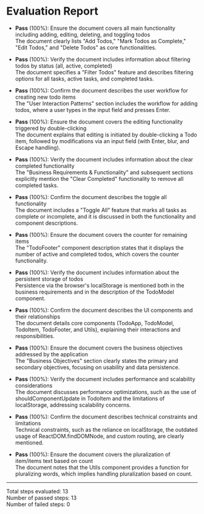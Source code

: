 # Evaluation Report

- **Pass** (100%): Ensure the document covers all main functionality including adding, editing, deleting, and toggling todos  
  The document clearly lists "Add Todos," "Mark Todos as Complete," "Edit Todos," and "Delete Todos" as core functionalities.

- **Pass** (100%): Verify the document includes information about filtering todos by status (all, active, completed)  
  The document specifies a "Filter Todos" feature and describes filtering options for all tasks, active tasks, and completed tasks.

- **Pass** (100%): Confirm the document describes the user workflow for creating new todo items  
  The "User Interaction Patterns" section includes the workflow for adding todos, where a user types in the input field and presses Enter.

- **Pass** (100%): Ensure the document covers the editing functionality triggered by double-clicking  
  The document explains that editing is initiated by double-clicking a Todo item, followed by modifications via an input field (with Enter, blur, and Escape handling).

- **Pass** (100%): Verify the document includes information about the clear completed functionality  
  The "Business Requirements & Functionality" and subsequent sections explicitly mention the "Clear Completed" functionality to remove all completed tasks.

- **Pass** (100%): Confirm the document describes the toggle all functionality  
  The document includes a "Toggle All" feature that marks all tasks as complete or incomplete, and it is discussed in both the functionality and component descriptions.

- **Pass** (100%): Ensure the document covers the counter for remaining items  
  The "TodoFooter" component description states that it displays the number of active and completed todos, which covers the counter functionality.

- **Pass** (100%): Verify the document includes information about the persistent storage of todos  
  Persistence via the browser's localStorage is mentioned both in the business requirements and in the description of the TodoModel component.

- **Pass** (100%): Confirm the document describes the UI components and their relationships  
  The document details core components (TodoApp, TodoModel, TodoItem, TodoFooter, and Utils), explaining their interactions and responsibilities.

- **Pass** (100%): Ensure the document covers the business objectives addressed by the application  
  The "Business Objectives" section clearly states the primary and secondary objectives, focusing on usability and data persistence.

- **Pass** (100%): Verify the document includes performance and scalability considerations  
  The document discusses performance optimizations, such as the use of shouldComponentUpdate in TodoItem and the limitations of localStorage, addressing scalability concerns.

- **Pass** (100%): Confirm the document describes technical constraints and limitations  
  Technical constraints, such as the reliance on localStorage, the outdated usage of ReactDOM.findDOMNode, and custom routing, are clearly mentioned.

- **Pass** (100%): Ensure the document covers the pluralization of item/items text based on count  
  The document notes that the Utils component provides a function for pluralizing words, which implies handling pluralization based on count.

---

Total steps evaluated: 13  
Number of passed steps: 13  
Number of failed steps: 0